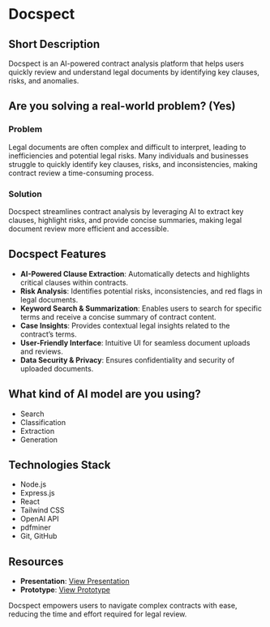 # Docspect

## Short Description
Docspect is an AI-powered contract analysis platform that helps users quickly review and understand legal documents by identifying key clauses, risks, and anomalies.

## Are you solving a real-world problem? (Yes)

### Problem
Legal documents are often complex and difficult to interpret, leading to inefficiencies and potential legal risks. Many individuals and businesses struggle to quickly identify key clauses, risks, and inconsistencies, making contract review a time-consuming process.

### Solution
Docspect streamlines contract analysis by leveraging AI to extract key clauses, highlight risks, and provide concise summaries, making legal document review more efficient and accessible.

## Docspect Features
- **AI-Powered Clause Extraction**: Automatically detects and highlights critical clauses within contracts.
- **Risk Analysis**: Identifies potential risks, inconsistencies, and red flags in legal documents.
- **Keyword Search & Summarization**: Enables users to search for specific terms and receive a concise summary of contract content.
- **Case Insights**: Provides contextual legal insights related to the contract’s terms.
- **User-Friendly Interface**: Intuitive UI for seamless document uploads and reviews.
- **Data Security & Privacy**: Ensures confidentiality and security of uploaded documents.

## What kind of AI model are you using? 
- Search
- Classification
- Extraction
- Generation

## Technologies Stack
- Node.js
- Express.js
- React
- Tailwind CSS
- OpenAI API
- pdfminer
- Git, GitHub

## Resources
- **Presentation**: [View Presentation](https://docs.google.com/presentation/d/1TUqAsfeA1eUd9Pskq32ibZgPD6pXixMlOVwz5pt9aHs/edit#slide=id.p)
- **Prototype**: [View Prototype](https://www.figma.com/proto/apnH9V828nWSCeOGyCKtTq/Docspect-Prototype?node-id=1-4&p=f&t=f70eUyokoemXZolq-1&scaling=scale-down&content-scaling=fixed&page-id=0%3A1&starting-point-node-id=1%3A4)

Docspect empowers users to navigate complex contracts with ease, reducing the time and effort required for legal review.
